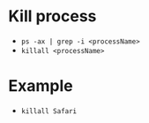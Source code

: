 # Kill process

- `ps -ax | grep -i <processName> `
- `killall <processName> `

# Example

- `killall Safari`
